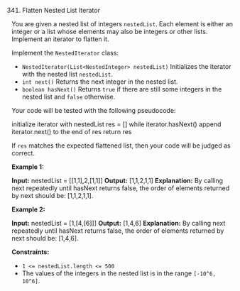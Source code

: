 
341.  Flatten Nested List Iterator



You are given a nested list of integers  `nestedList`. Each element is either an integer or a list whose elements may also be integers or other lists. Implement an iterator to flatten it.

Implement the  `NestedIterator`  class:

-   `NestedIterator(List<NestedInteger> nestedList)`  Initializes the iterator with the nested list  `nestedList`.
-   `int next()`  Returns the next integer in the nested list.
-   `boolean hasNext()`  Returns  `true`  if there are still some integers in the nested list and  `false`  otherwise.

Your code will be tested with the following pseudocode:

initialize iterator with nestedList
res = []
while iterator.hasNext()
    append iterator.next() to the end of res
return res

If  `res`  matches the expected flattened list, then your code will be judged as correct.

**Example 1:**

**Input:** nestedList = [[1,1],2,[1,1]]
**Output:** [1,1,2,1,1]
**Explanation:** By calling next repeatedly until hasNext returns false, the order of elements returned by next should be: [1,1,2,1,1].

**Example 2:**

**Input:** nestedList = [1,[4,[6]]]
**Output:** [1,4,6]
**Explanation:** By calling next repeatedly until hasNext returns false, the order of elements returned by next should be: [1,4,6].

**Constraints:**

-   `1 <= nestedList.length <= 500`
-   The values of the integers in the nested list is in the range  `[-10^6, 10^6]`.